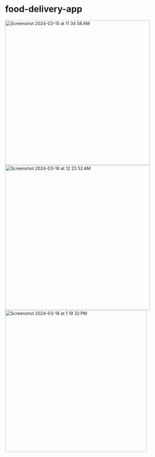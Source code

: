 # food-delivery-app


<img width="470" alt="Screenshot 2024-03-15 at 11 34 58 AM" src="https://github.com/dcod3i/food-delivery-app/assets/13497770/9648e9d1-4719-4d78-b5a1-d875d12aea6c">

<img width="470" alt="Screenshot 2024-03-16 at 12 23 52 AM" src="https://github.com/dcod3i/food-delivery-app/assets/13497770/ce27ecf4-b3f5-4b0f-83db-7690dd31ce88">

<img width="460" alt="Screenshot 2024-03-18 at 1 19 32 PM" src="https://github.com/dcod3i/food-delivery-app/assets/13497770/49238771-b3a0-4379-9369-fc326cf85dbb">
